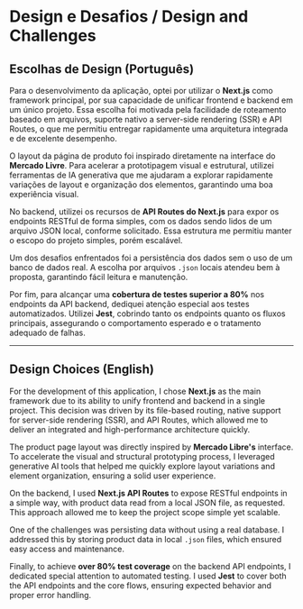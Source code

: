 # Design e Desafios / Design and Challenges

##  Escolhas de Design (Português)

Para o desenvolvimento da aplicação, optei por utilizar o **Next.js** como framework principal, por sua capacidade de unificar frontend e backend em um único projeto. Essa escolha foi motivada pela facilidade de roteamento baseado em arquivos, suporte nativo a server-side rendering (SSR) e API Routes, o que me permitiu entregar rapidamente uma arquitetura integrada e de excelente desempenho.

O layout da página de produto foi inspirado diretamente na interface do **Mercado Livre**. Para acelerar a prototipagem visual e estrutural, utilizei ferramentas de IA generativa que me ajudaram a explorar rapidamente variações de layout e organização dos elementos, garantindo uma boa experiência visual.

No backend, utilizei os recursos de **API Routes do Next.js** para expor os endpoints RESTful de forma simples, com os dados sendo lidos de um arquivo JSON local, conforme solicitado. Essa estrutura me permitiu manter o escopo do projeto simples, porém escalável.

Um dos desafios enfrentados foi a persistência dos dados sem o uso de um banco de dados real. A escolha por arquivos `.json` locais atendeu bem à proposta, garantindo fácil leitura e manutenção.

Por fim, para alcançar uma **cobertura de testes superior a 80%** nos endpoints da API backend, dediquei atenção especial aos testes automatizados. Utilizei **Jest**, cobrindo tanto os endpoints quanto os fluxos principais, assegurando o comportamento esperado e o tratamento adequado de falhas.

---

##  Design Choices (English)

For the development of this application, I chose **Next.js** as the main framework due to its ability to unify frontend and backend in a single project. This decision was driven by its file-based routing, native support for server-side rendering (SSR), and API Routes, which allowed me to deliver an integrated and high-performance architecture quickly.

The product page layout was directly inspired by **Mercado Libre's** interface. To accelerate the visual and structural prototyping process, I leveraged generative AI tools that helped me quickly explore layout variations and element organization, ensuring a solid user experience.

On the backend, I used **Next.js API Routes** to expose RESTful endpoints in a simple way, with product data read from a local JSON file, as requested. This approach allowed me to keep the project scope simple yet scalable.

One of the challenges was persisting data without using a real database. I addressed this by storing product data in local `.json` files, which ensured easy access and maintenance.

Finally, to achieve **over 80% test coverage** on the backend API endpoints, I dedicated special attention to automated testing. I used **Jest** to cover both the API endpoints and the core flows, ensuring expected behavior and proper error handling.
